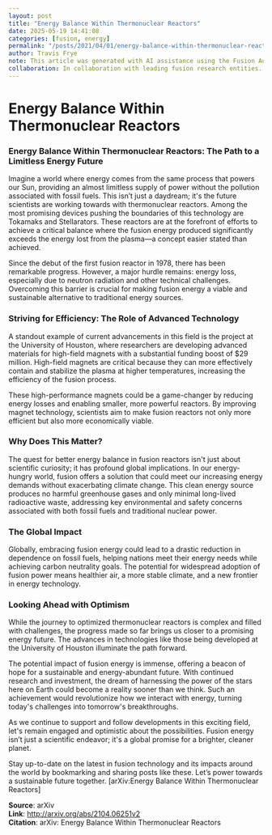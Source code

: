 ```yaml
---
layout: post
title: "Energy Balance Within Thermonuclear Reactors"
date: 2025-05-19 14:41:08
categories: [fusion, energy]
permalink: "/posts/2021/04/01/energy-balance-within-thermonuclear-reactors/"
author: Travis Frye
note: This article was generated with AI assistance using the Fusion Authority Engine, orchestrated by Travis Frye.
collaboration: In collaboration with leading fusion research entities.
---
```


# Energy Balance Within Thermonuclear Reactors

### Energy Balance Within Thermonuclear Reactors: The Path to a Limitless Energy Future

Imagine a world where energy comes from the same process that powers our Sun, providing an almost limitless supply of power without the pollution associated with fossil fuels. This isn’t just a daydream; it's the future scientists are working towards with thermonuclear reactors. Among the most promising devices pushing the boundaries of this technology are Tokamaks and Stellarators. These reactors are at the forefront of efforts to achieve a critical balance where the fusion energy produced significantly exceeds the energy lost from the plasma—a concept easier stated than achieved.

Since the debut of the first fusion reactor in 1978, there has been remarkable progress. However, a major hurdle remains: energy loss, especially due to neutron radiation and other technical challenges. Overcoming this barrier is crucial for making fusion energy a viable and sustainable alternative to traditional energy sources.

### Striving for Efficiency: The Role of Advanced Technology

A standout example of current advancements in this field is the project at the University of Houston, where researchers are developing advanced materials for high-field magnets with a substantial funding boost of $29 million. High-field magnets are critical because they can more effectively contain and stabilize the plasma at higher temperatures, increasing the efficiency of the fusion process.

These high-performance magnets could be a game-changer by reducing energy losses and enabling smaller, more powerful reactors. By improving magnet technology, scientists aim to make fusion reactors not only more efficient but also more economically viable.

### Why Does This Matter?

The quest for better energy balance in fusion reactors isn't just about scientific curiosity; it has profound global implications. In our energy-hungry world, fusion offers a solution that could meet our increasing energy demands without exacerbating climate change. This clean energy source produces no harmful greenhouse gases and only minimal long-lived radioactive waste, addressing key environmental and safety concerns associated with both fossil fuels and traditional nuclear power.

### The Global Impact

Globally, embracing fusion energy could lead to a drastic reduction in dependence on fossil fuels, helping nations meet their energy needs while achieving carbon neutrality goals. The potential for widespread adoption of fusion power means healthier air, a more stable climate, and a new frontier in energy technology.

### Looking Ahead with Optimism

While the journey to optimized thermonuclear reactors is complex and filled with challenges, the progress made so far brings us closer to a promising energy future. The advances in technologies like those being developed at the University of Houston illuminate the path forward.

The potential impact of fusion energy is immense, offering a beacon of hope for a sustainable and energy-abundant future. With continued research and investment, the dream of harnessing the power of the stars here on Earth could become a reality sooner than we think. Such an achievement would revolutionize how we interact with energy, turning today's challenges into tomorrow's breakthroughs.

As we continue to support and follow developments in this exciting field, let's remain engaged and optimistic about the possibilities. Fusion energy isn’t just a scientific endeavor; it's a global promise for a brighter, cleaner planet.

Stay up-to-date on the latest in fusion technology and its impacts around the world by bookmarking and sharing posts like these. Let’s power towards a sustainable future together. [arXiv:Energy Balance Within Thermonuclear Reactors]

**Source**: arXiv  
**Link**: http://arxiv.org/abs/2104.06251v2  
**Citation**: arXiv: Energy Balance Within Thermonuclear Reactors
